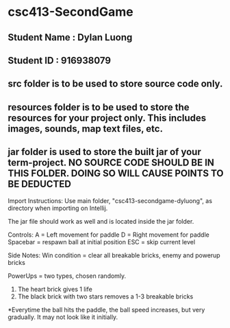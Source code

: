 # csc413-SecondGame

## Student Name  : Dylan Luong
## Student ID    : 916938079


## src folder is to be used to store source code only.

## resources folder is to be used to store the resources for your project only. This includes images, sounds, map text files, etc.

## jar folder is used to store the built jar of your term-project. NO SOURCE CODE SHOULD BE IN THIS FOLDER. DOING SO WILL CAUSE POINTS TO BE DEDUCTED

Import Instructions:
Use main folder, "csc413-secondgame-dyluong", as directory when importing on Intellij.

The jar file should work as well and is located inside the jar folder.

Controls:
A = Left movement for paddle
D = Right movement for paddle
Spacebar = respawn ball at initial position
ESC = skip current level

Side Notes:
Win condition = clear all breakable bricks, enemy and powerup bricks

PowerUps = two types, chosen randomly. 
1) The heart brick gives 1 life
2) The black brick with two stars removes a 1-3 breakable bricks 

*Everytime the ball hits the paddle, the ball speed increases, but very gradually. It may not look like it initially.
